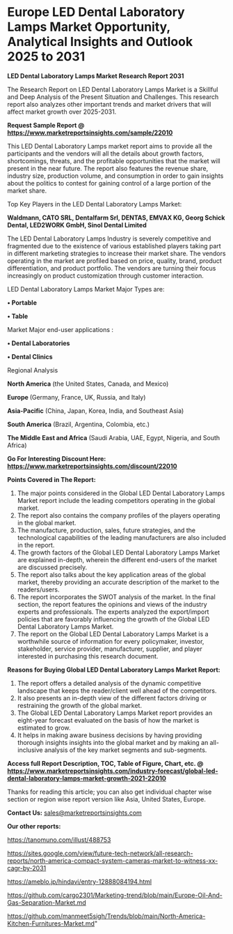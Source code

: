 # Europe LED Dental Laboratory Lamps Market Opportunity, Analytical Insights and Outlook 2025 to 2031

<strong>LED Dental Laboratory Lamps Market Research Report 2031</strong>

The Research Report on LED Dental Laboratory Lamps Market is a Skillful and Deep Analysis of the Present Situation and Challenges. This research report also analyzes other important trends and market drivers that will affect market growth over 2025-2031.

<strong>Request Sample Report @ <a href=https://www.marketreportsinsights.com/sample/22010>https://www.marketreportsinsights.com/sample/22010</a></strong>

This LED Dental Laboratory Lamps market report aims to provide all the participants and the vendors will all the details about growth factors, shortcomings, threats, and the profitable opportunities that the market will present in the near future. The report also features the revenue share, industry size, production volume, and consumption in order to gain insights about the politics to contest for gaining control of a large portion of the market share.

Top Key Players in the LED Dental Laboratory Lamps Market:

<strong>Waldmann, CATO SRL, Dentalfarm Srl, DENTAS, EMVAX KG, Georg Schick Dental, LED2WORK GmbH, Sinol Dental Limited</strong>

The LED Dental Laboratory Lamps Industry is severely competitive and fragmented due to the existence of various established players taking part in different marketing strategies to increase their market share. The vendors operating in the market are profiled based on price, quality, brand, product differentiation, and product portfolio. The vendors are turning their focus increasingly on product customization through customer interaction.

LED Dental Laboratory Lamps Market Major Types are:

<strong>• Portable

• Table</strong>

Market Major end-user applications :

<strong>• Dental Laboratories

• Dental Clinics</strong>

Regional Analysis

</u><strong><b>North America</b></strong> (the United States, Canada, and Mexico)

<strong><b>Europe </b></strong>(Germany, France, UK, Russia, and Italy)

<strong><b>Asia-Pacific</b></strong> (China, Japan, Korea, India, and Southeast Asia)

<strong><b>South America</b></strong> (Brazil, Argentina, Colombia, etc.)

<strong><b>The Middle East and Africa</b></strong> (Saudi Arabia, UAE, Egypt, Nigeria, and South Africa)

<strong>Go For Interesting Discount Here: <a href=https://www.marketreportsinsights.com/discount/22010>https://www.marketreportsinsights.com/discount/22010</a></strong>

<strong>Points Covered in The Report:</strong>
<ol>
  <li>The major points considered in the Global LED Dental Laboratory Lamps Market report include the leading competitors operating in the global market.</li>
  <li>The report also contains the company profiles of the players operating in the global market.</li>
  <li>The manufacture, production, sales, future strategies, and the technological capabilities of the leading manufacturers are also included in the report.</li>
  <li>The growth factors of the Global LED Dental Laboratory Lamps Market are explained in-depth, wherein the different end-users of the market are discussed precisely.</li>
  <li>The report also talks about the key application areas of the global market, thereby providing an accurate description of the market to the readers/users.</li>
  <li>The report incorporates the SWOT analysis of the market. In the final section, the report features the opinions and views of the industry experts and professionals. The experts analyzed the export/import policies that are favorably influencing the growth of the Global LED Dental Laboratory Lamps Market.</li>
  <li>The report on the Global LED Dental Laboratory Lamps Market is a worthwhile source of information for every policymaker, investor, stakeholder, service provider, manufacturer, supplier, and player interested in purchasing this research document.</li>
</ol>
<strong>Reasons for Buying Global LED Dental Laboratory Lamps Market Report:</strong>

<ol>
  <li>The report offers a detailed analysis of the dynamic competitive landscape that keeps the reader/client well ahead of the competitors.</li>
  <li>It also presents an in-depth view of the different factors driving or restraining the growth of the global market.</li>
  <li>The Global LED Dental Laboratory Lamps Market report provides an eight-year forecast evaluated on the basis of how the market is estimated to grow.</li>
  <li>It helps in making aware business decisions by having providing thorough insights insights into the global market and by making an all-inclusive analysis of the key market segments and sub-segments.</li>
</ol>
<strong>Access full Report Description, TOC, Table of Figure, Chart, etc. @ <a href=https://www.marketreportsinsights.com/industry-forecast/global-led-dental-laboratory-lamps-market-growth-2021-22010>https://www.marketreportsinsights.com/industry-forecast/global-led-dental-laboratory-lamps-market-growth-2021-22010</a></strong>


Thanks for reading this article; you can also get individual chapter wise section or region wise report version like Asia, United States, Europe.

<strong>Contact Us:</strong>
sales@marketreportsinsights.com

<strong>Our other reports:</strong>

<a href=https://tanomuno.com/illust/488753>https://tanomuno.com/illust/488753</a>

<a href=https://sites.google.com/view/future-tech-network/all-research-reports/north-america-compact-system-cameras-market-to-witness-xx-cagr-by-2031>https://sites.google.com/view/future-tech-network/all-research-reports/north-america-compact-system-cameras-market-to-witness-xx-cagr-by-2031</a>

<a href=https://ameblo.jp/hindavi/entry-12888084194.html>https://ameblo.jp/hindavi/entry-12888084194.html</a>

<a href=https://github.com/cargo2301/Marketing-trend/blob/main/Europe-Oil-And-Gas-Separation-Market.md>https://github.com/cargo2301/Marketing-trend/blob/main/Europe-Oil-And-Gas-Separation-Market.md</a>

<a href=https://github.com/manmeet5sigh/Trends/blob/main/North-America-Kitchen-Furnitures-Market.md>https://github.com/manmeet5sigh/Trends/blob/main/North-America-Kitchen-Furnitures-Market.md</a>"
